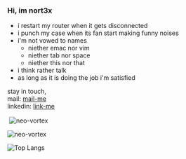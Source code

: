 ### Hi, im nort3x


- i restart my router when it gets disconnected
- i punch my case when its fan start making funny noises
- i'm not vowed to names
  - niether emac nor vim
  - niether tab  nor space
  - niether this nor that
- i think rather talk
- as long as it is doing the job i'm satisfied

stay in touch,<br/>
mail:     [mail-me](mailto://nort3x911@pm.me)<br/>
linkedin: [link-me](https://www.linkedin.com/in/hooman-ardaki-a231a0222/)


<p>&nbsp;<img align="center" src="https://github-readme-stats.vercel.app/api?username=nort3x&show_icons=true&locale=en" alt="neo-vortex" /></p>

<p><img align="center" src="https://github-readme-streak-stats.herokuapp.com/?user=nort3x" alt="neo-vortex" /></p>

![Top Langs](https://github-readme-stats.vercel.app/api/top-langs/?username=nort3x&layout=compact)

